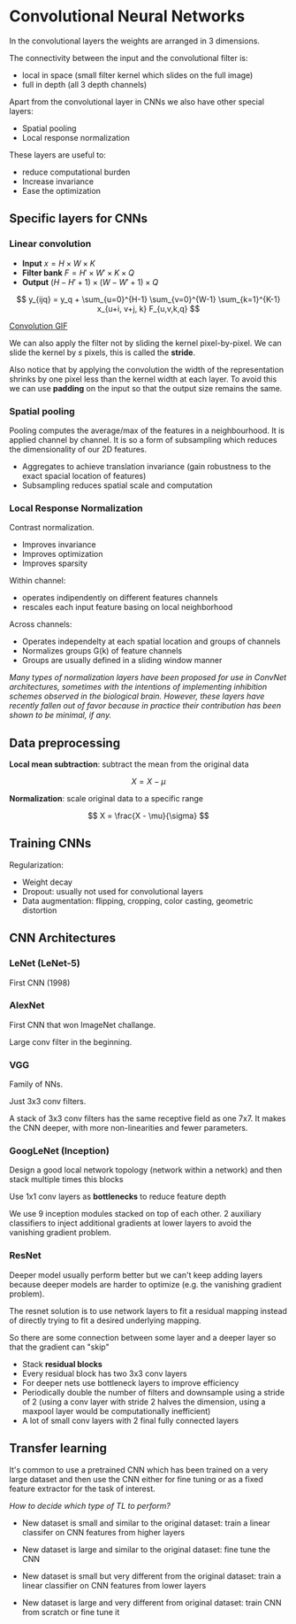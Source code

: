 # Convolutional Neural Networks

In the convolutional layers the weights are arranged in 3 dimensions.

The connectivity between the input and the convolutional filter is: 

- local in space (small filter kernel which slides on the full image)
- full in depth (all 3 depth channels)

Apart from the convolutional layer in CNNs we also have other special layers:

- Spatial pooling
- Local response normalization

These layers are useful to:

- reduce computational burden
- Increase invariance
- Ease the optimization

## Specific layers for CNNs

### Linear convolution

- **Input** $x = H \times W \times K$
- **Filter bank** $F = H' \times W' \times K \times Q$
- **Output** $(H - H' + 1) \times (W - W' + 1) \times Q$

$$
y_{ijq} = y_q + \sum_{u=0}^{H-1} \sum_{v=0}^{W-1} \sum_{k=1}^{K-1} x_{u+i, v+j, k} F_{u,v,k,q}
$$

[Convolution GIF](https://upload.wikimedia.org/wikipedia/commons/1/19/2D_Convolution_Animation.gif)

We can also apply the filter not by sliding the kernel pixel-by-pixel.
We can slide the kernel by $s$ pixels, this is called the **stride**.

Also notice that by applying the convolution the width of the representation shrinks by one pixel less than the kernel width
at each layer. To avoid this we can use **padding** on the input so that the output size remains the same.

### Spatial pooling

Pooling computes the average/max of the features in a neighbourhood.
It is applied channel by channel.
It is so a form of subsampling which reduces the dimensionality of our 2D features.

- Aggregates to achieve translation invariance (gain robustness to the exact spacial location of features)
- Subsampling reduces spatial scale and computation

### Local Response Normalization

Contrast normalization.

- Improves invariance
- Improves optimization
- Improves sparsity

Within channel:

- operates indipendently on different features channels
- rescales each input feature basing on local neighborhood

Across channels:

- Operates independelty at each spatial location and groups of channels
- Normalizes groups G(k) of feature channels
- Groups are usually defined in a sliding window manner

_Many types of normalization layers have been proposed for use in ConvNet architectures, sometimes with the intentions of implementing inhibition schemes observed in the biological brain. However, these layers have recently fallen out of favor because in practice their contribution has been shown to be minimal, if any._


## Data preprocessing

**Local mean subtraction**: subtract the mean from the original data

$$
X = X - \mu
$$

**Normalization**: scale original data to a specific range

$$
X = \frac{X - \mu}{\sigma}
$$

## Training CNNs

Regularization:

- Weight decay
- Dropout: usually not used for convolutional layers
- Data augmentation: flipping, cropping, color casting, geometric distortion

## CNN Architectures

### LeNet (LeNet-5)
First CNN (1998)

### AlexNet
First CNN that won ImageNet challange.

Large conv filter in the beginning.

### VGG

Family of NNs.

Just 3x3 conv filters.

A stack of 3x3 conv filters has the same receptive field as one 7x7.
It makes the CNN deeper, with more non-linearities and fewer parameters.

### GoogLeNet (Inception)

Design a good local network topology (network within a network) and then stack multiple times this blocks

Use 1x1 conv layers as **bottlenecks** to reduce feature depth

We use 9 inception modules stacked on top of each other.
2 auxiliary classifiers to inject additional gradients at lower layers to avoid the vanishing gradient problem.
  
### ResNet

Deeper model usually perform better but we can't keep adding layers because deeper models are harder to optimize (e.g. the vanishing gradient problem).

The resnet solution is to use network layers to fit a residual mapping instead of directly trying to fit a desired underlying mapping.

So there are some connection between some layer and a deeper layer so that the gradient can "skip"

- Stack **residual blocks**
- Every residual block has two 3x3 conv layers
- For deeper nets use bottleneck layers to improve efficiency
- Periodically double the number of filters and downsample using a stride of 2 (using a conv layer with stride 2 halves the dimension, using a maxpool layer would be computationally inefficient)
- A lot of small conv layers with 2 final fully connected layers

## Transfer learning

It's common to use a pretrained CNN which has been trained on a very large dataset and then use the CNN either for fine tuning or as a fixed feature extractor for the task of interest.

_How to decide which type of TL to perform?_

- New dataset is small and similar to the original dataset: train a linear classifer on CNN features from higher layers

- New dataset is large and similar to the original dataset: fine tune the CNN

- New dataset is small but very different from the original dataset: train a linear classifier on CNN features from lower layers

- New dataset is large and very different from original dataset: train CNN from scratch or fine tune it


